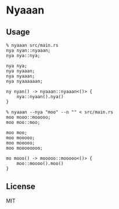 # Nyaaan

## Usage
```console
% nyaaan src/main.rs
nya nyan::nyaaan;
nya nya::nya;

nya nya;
nya nyaaan;
nya nyaaan;
nya nyaaaaaan;

ny nyan() -> nyaaan::nyaaan<()> {
    nya::nyaan().nya()
}
```

```console
% nyaaan --nya "moo" --n "" < src/main.rs
moo mooo::mooooo;
moo moo::moo;

moo moo;
moo mooooo;
moo mooooo;
moo moooooooo;

mo mooo() -> mooooo::mooooo<()> {
    moo::moooo().moo()
}
```

## License
MIT
